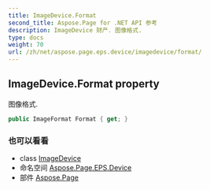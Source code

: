 ```yaml
---
title: ImageDevice.Format
second_title: Aspose.Page for .NET API 参考
description: ImageDevice 财产. 图像格式.
type: docs
weight: 70
url: /zh/net/aspose.page.eps.device/imagedevice/format/
---
```

## ImageDevice.Format property

图像格式.

```csharp
public ImageFormat Format { get; }
```

### 也可以看看

* class [ImageDevice](../)
* 命名空间 [Aspose.Page.EPS.Device](../../imagedevice/)
* 部件 [Aspose.Page](../../../)


